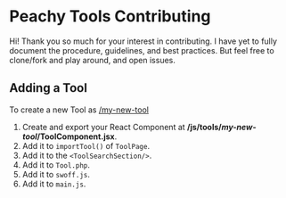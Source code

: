 Peachy Tools Contributing
===

Hi! Thank you so much for your interest in contributing. I have yet to fully document the procedure, guidelines, and best practices. But feel free to clone/fork and play around, and open issues.


## Adding a Tool

To create a new Tool as [/my-new-tool](https://peachytools.com/my-new-tool)
1. Create and export your React Component at **/js/tools/_my-new-tool_/ToolComponent.jsx**.
2. Add it to `importTool()` of `ToolPage`.
3. Add it to the `<ToolSearchSection/>`.
4. Add it to `Tool.php`.
5. Add it to `swoff.js`.
6. Add it to `main.js`.
